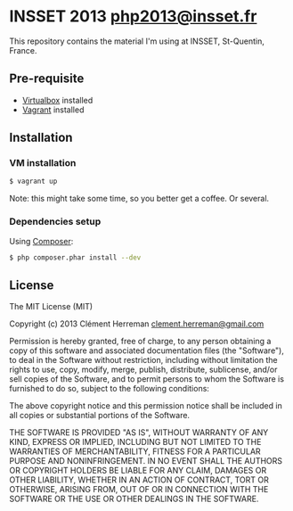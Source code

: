 INSSET 2013 php2013@insset.fr
==========

This repository contains the material I'm using at INSSET, St-Quentin, France.

Pre-requisite
-------------

 - [Virtualbox](https://www.virtualbox.org/wiki/Downloads) installed
 - [Vagrant](http://www.vagrantup.com/) installed

Installation
------------

### VM installation

```bash
$ vagrant up
```

Note: this might take some time, so you better get a coffee. Or several.

### Dependencies setup

Using [Composer](http://getcomposer.org/):

```bash
$ php composer.phar install --dev
```

License
-------

The MIT License (MIT)

Copyright (c) 2013 Clément Herreman <clement.herreman@gmail.com>

Permission is hereby granted, free of charge, to any person obtaining a copy
of this software and associated documentation files (the "Software"), to deal
in the Software without restriction, including without limitation the rights
to use, copy, modify, merge, publish, distribute, sublicense, and/or sell
copies of the Software, and to permit persons to whom the Software is
furnished to do so, subject to the following conditions:

The above copyright notice and this permission notice shall be included in
all copies or substantial portions of the Software.

THE SOFTWARE IS PROVIDED "AS IS", WITHOUT WARRANTY OF ANY KIND, EXPRESS OR
IMPLIED, INCLUDING BUT NOT LIMITED TO THE WARRANTIES OF MERCHANTABILITY,
FITNESS FOR A PARTICULAR PURPOSE AND NONINFRINGEMENT. IN NO EVENT SHALL THE
AUTHORS OR COPYRIGHT HOLDERS BE LIABLE FOR ANY CLAIM, DAMAGES OR OTHER
LIABILITY, WHETHER IN AN ACTION OF CONTRACT, TORT OR OTHERWISE, ARISING FROM,
OUT OF OR IN CONNECTION WITH THE SOFTWARE OR THE USE OR OTHER DEALINGS IN
THE SOFTWARE.
